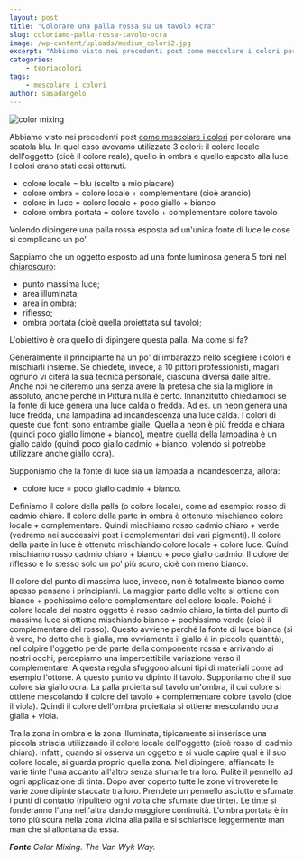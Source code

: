 ```yaml
---
layout: post
title: "Colorare una palla rossa su un tavolo ocra"
slug: coloriamo-palla-rossa-tavolo-ocra
image: /wp-content/uploads/medium_colori2.jpg
excerpt: "Abbiamo visto nei precedenti post come mescolare i colori per colorare una scatola blu. In quel caso avevamo utilizzato 3 colori: il colore locale"
categories:
    - teoriacolori
tags:
    - mescolare i colori
author: sasadangelo
---
```


![color mixing](https://www.disegnoepittura.it/wp-content/uploads/medium_colori2.jpg "color mixing")

Abbiamo visto nei precedenti post [come mescolare i colori](https://www.disegnoepittura.it/mescolare-colori/ "Mescolare i Colori") per colorare una scatola blu. In quel caso avevamo utilizzato 3 colori: il colore locale dell'oggetto (cioè il colore reale), quello in ombra e quello esposto alla luce. I colori erano stati così ottenuti.

- colore locale = blu (scelto a mio piacere)
- colore ombra = colore locale + complementare (cioè arancio)
- colore in luce = colore locale + poco giallo + bianco
- colore ombra portata = colore tavolo + complementare colore tavolo

Volendo dipingere una palla rossa esposta ad un'unica fonte di luce le cose si complicano un po'.

Sappiamo che un oggetto esposto ad una fonte luminosa genera 5 toni nel [chiaroscuro](https://www.disegnoepittura.it/chiaroscuro/ "Chiaroscuro"):

- punto massima luce;
- area illuminata;
- area in ombra;
- riflesso;
- ombra portata (cioè quella proiettata sul tavolo);

L'obiettivo è ora quello di dipingere questa palla. Ma come si fa?

Generalmente il principiante ha un po' di imbarazzo nello scegliere i colori e mischiarli insieme. Se chiedete, invece, a 10 pittori professionisti, magari ognuno vi citerà la sua tecnica personale, ciascuna diversa dalle altre. Anche noi ne citeremo una senza avere la pretesa che sia la migliore in assoluto, anche perché in Pittura nulla è certo. Innanzitutto chiediamoci se la fonte di luce genera una luce calda o fredda. Ad es. un neon genera una luce fredda, una lampadina ad incandescenza una luce calda. I colori di queste due fonti sono entrambe gialle. Quella a neon è più fredda e chiara (quindi poco giallo limone + bianco), mentre quella della lampadina è un giallo caldo (quindi poco giallo cadmio + bianco, volendo si potrebbe utilizzare anche giallo ocra).

Supponiamo che la fonte di luce sia un lampada a incandescenza, allora:

- colore luce = poco giallo cadmio + bianco.

Definiamo il colore della palla (o colore locale), come ad esempio: rosso di cadmio chiaro. Il colore della parte in ombra è ottenuto mischiando colore locale + complementare. Quindi mischiamo rosso cadmio chiaro + verde (vedremo nei successivi post i complementari dei vari pigmenti). Il colore della parte in luce è ottenuto mischiando colore locale + colore luce. Quindi mischiamo rosso cadmio chiaro + bianco + poco giallo cadmio. Il colore del riflesso è lo stesso solo un po' più scuro, cioè con meno bianco.

Il colore del punto di massima luce, invece, non è totalmente bianco come spesso pensano i principianti. La maggior parte delle volte si ottiene con bianco + pochissimo colore complementare del colore locale. Poiché il colore locale del nostro oggetto è rosso cadmio chiaro, la tinta del punto di massima luce si ottiene mischiando bianco + pochissimo verde (cioè il complementare del rosso). Questo avviene perché la fonte di luce bianca (si è vero, ho detto che è gialla, ma ovviamente il giallo è in piccole quantità), nel colpire l'oggetto perde parte della componente rossa e arrivando ai nostri occhi, percepiamo una impercettibile variazione verso il complementare. A questa regola sfuggono alcuni tipi di materiali come ad esempio l'ottone. A questo punto va dipinto il tavolo. Supponiamo che il suo colore sia giallo ocra. La palla proietta sul tavolo un'ombra, il cui colore si ottiene mescolando il colore del tavolo + complementare colore tavolo (cioè il viola). Quindi il colore dell'ombra proiettata si ottiene mescolando ocra gialla + viola.

Tra la zona in ombra e la zona illuminata, tipicamente si inserisce una piccola striscia utilizzando il colore locale dell'oggetto (cioè rosso di cadmio chiaro). Infatti, quando si osserva un oggetto e si vuole capire qual è il suo colore locale, si guarda proprio quella zona. Nel dipingere, affiancate le varie tinte l'una accanto all'altro senza sfumarle tra loro. Pulite il pennello ad ogni applicazione di tinta. Dopo aver coperto tutte le zone vi troverete le varie zone dipinte staccate tra loro. Prendete un pennello asciutto e sfumate i punti di contatto (ripulitelo ogni volta che sfumate due tinte). Le tinte si fonderanno l'una nell'altra dando maggiore continuità. L'ombra portata è in tono più scura nella zona vicina alla palla e si schiarisce leggermente man man che si allontana da essa.

_**Fonte** Color Mixing. The Van Wyk Way._
